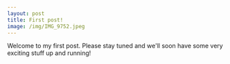 ```yaml
---
layout: post
title: First post!
image: /img/IMG_9752.jpeg
---
```


Welcome to my first post. Please stay tuned and we'll soon have some very exciting stuff up and running! 
